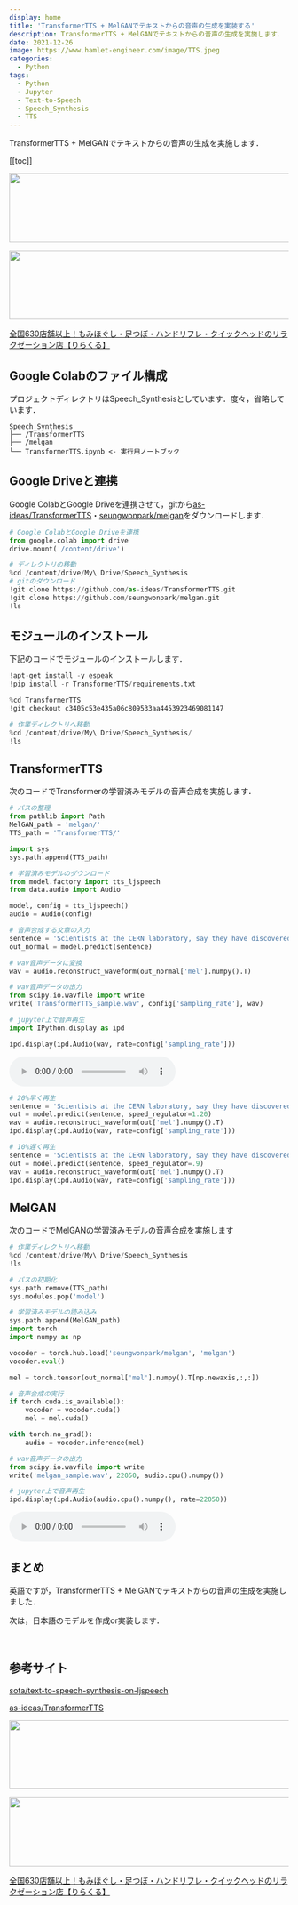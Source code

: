 ```yaml
---
display: home
title: 'TransformerTTS + MelGANでテキストからの音声の生成を実装する'
description: TransformerTTS + MelGANでテキストからの音声の生成を実施します．
date: 2021-12-26
image: https://www.hamlet-engineer.com/image/TTS.jpeg
categories: 
  - Python
tags:
  - Python
  - Jupyter
  - Text-to-Speech
  - Speech_Synthesis
  - TTS
---
```

TransformerTTS + MelGANでテキストからの音声の生成を実施します．<br>

<!-- more -->

<ClientOnly>
  <CallInArticleAdsense />
</ClientOnly>

[[toc]]

<!-- お名前.com -->
<a href="https://px.a8.net/svt/ejp?a8mat=3HBXCY+4DRW36+50+2HM5Z5" rel="nofollow"><img border="0" width="1000" height="124" alt="" src="https://www27.a8.net/svt/bgt?aid=210508450265&wid=001&eno=01&mid=s00000000018015052000&mc=1"></a><img border="0" width="1" height="1" src="https://www10.a8.net/0.gif?a8mat=3HBXCY+4DRW36+50+2HM5Z5" alt="">

<!-- エックスサーバー株式会社 -->
<a href="https://px.a8.net/svt/ejp?a8mat=3HIN6N+3YAMCY+CO4+6BMG1" rel="nofollow"><img border="0" width="1000" height="124" alt="" src="https://www23.a8.net/svt/bgt?aid=210821855239&wid=001&eno=01&mid=s00000001642001062000&mc=1"></a><img border="0" width="1" height="1" src="https://www17.a8.net/0.gif?a8mat=3HIN6N+3YAMCY+CO4+6BMG1" alt="">

<!-- りらくる -->
<a href="https://px.a8.net/svt/ejp?a8mat=3HIN6N+7FBNEA+4AQ0+5YJRM" rel="nofollow">全国630店舗以上！もみほぐし・足つぼ・ハンドリフレ・クイックヘッドのリラクゼーション店【りらくる】</a><img border="0" width="1" height="1" src="https://www15.a8.net/0.gif?a8mat=3HIN6N+7FBNEA+4AQ0+5YJRM" alt="">

## Google Colabのファイル構成
プロジェクトディレクトリはSpeech_Synthesisとしています．度々，省略しています．
```
Speech_Synthesis
├── /TransformerTTS
├── /melgan
└── TransformerTTS.ipynb <- 実行用ノートブック
```

## Google Driveと連携
Google ColabとGoogle Driveを連携させて，gitから[as-ideas/TransformerTTS](https://github.com/as-ideas/TransformerTTS.git)・[seungwonpark/melgan](https://github.com/seungwonpark/melgan.git)をダウンロードします．

```python
# Google ColabとGoogle Driveを連携
from google.colab import drive
drive.mount('/content/drive')
```

```python
# ディレクトリの移動
%cd /content/drive/My\ Drive/Speech_Synthesis
# gitのダウンロード
!git clone https://github.com/as-ideas/TransformerTTS.git
!git clone https://github.com/seungwonpark/melgan.git
!ls
```

## モジュールのインストール
下記のコードでモジュールのインストールします．

```python
!apt-get install -y espeak
!pip install -r TransformerTTS/requirements.txt
```

```python
%cd TransformerTTS
!git checkout c3405c53e435a06c809533aa4453923469081147
```

```python
# 作業ディレクトリへ移動
%cd /content/drive/My\ Drive/Speech_Synthesis/
!ls
```

## TransformerTTS
次のコードでTransformerの学習済みモデルの音声合成を実施します．

```python
# パスの整理
from pathlib import Path
MelGAN_path = 'melgan/'
TTS_path = 'TransformerTTS/'

import sys
sys.path.append(TTS_path)
```

```python
# 学習済みモデルのダウンロード
from model.factory import tts_ljspeech
from data.audio import Audio

model, config = tts_ljspeech()
audio = Audio(config)
```

```python
# 音声合成する文章の入力
sentence = 'Scientists at the CERN laboratory, say they have discovered a new particle.'
out_normal = model.predict(sentence)
```

```python
# wav音声データに変換
wav = audio.reconstruct_waveform(out_normal['mel'].numpy().T)

# wav音声データの出力
from scipy.io.wavfile import write
write('TransformerTTS_sample.wav', config['sampling_rate'], wav)
```

```python
# jupyter上で音声再生
import IPython.display as ipd

ipd.display(ipd.Audio(wav, rate=config['sampling_rate']))
```

<audio src="/audio/TransformerTTS_sample.wav" controls></audio>

```python
# 20%早く再生
sentence = 'Scientists at the CERN laboratory, say they have discovered a new particle.'
out = model.predict(sentence, speed_regulator=1.20)
wav = audio.reconstruct_waveform(out['mel'].numpy().T)
ipd.display(ipd.Audio(wav, rate=config['sampling_rate']))
```

```python
# 10%遅く再生
sentence = 'Scientists at the CERN laboratory, say they have discovered a new particle.'
out = model.predict(sentence, speed_regulator=.9)
wav = audio.reconstruct_waveform(out['mel'].numpy().T)
ipd.display(ipd.Audio(wav, rate=config['sampling_rate']))
```

## MelGAN
次のコードでMelGANの学習済みモデルの音声合成を実施します

```python
# 作業ディレクトリへ移動
%cd /content/drive/My\ Drive/Speech_Synthesis
!ls
```

```python
# パスの初期化
sys.path.remove(TTS_path)
sys.modules.pop('model')
```

```python
# 学習済みモデルの読み込み
sys.path.append(MelGAN_path)
import torch
import numpy as np

vocoder = torch.hub.load('seungwonpark/melgan', 'melgan')
vocoder.eval()

mel = torch.tensor(out_normal['mel'].numpy().T[np.newaxis,:,:])
```

```python
# 音声合成の実行
if torch.cuda.is_available():
    vocoder = vocoder.cuda()
    mel = mel.cuda()

with torch.no_grad():
    audio = vocoder.inference(mel)

# wav音声データの出力
from scipy.io.wavfile import write
write('melgan_sample.wav', 22050, audio.cpu().numpy())
```

```python
# jupyter上で音声再生
ipd.display(ipd.Audio(audio.cpu().numpy(), rate=22050))
```

<audio src="/audio/melgan_sample.wav" controls></audio>

## まとめ
英語ですが，TransformerTTS + MelGANでテキストからの音声の生成を実施しました．

次は，日本語のモデルを作成or実装します．

<br>


## 参考サイト
[sota/text-to-speech-synthesis-on-ljspeech](https://paperswithcode.com/sota/text-to-speech-synthesis-on-ljspeech)

[as-ideas/TransformerTTS](https://github.com/as-ideas/TransformerTTS)

<!-- お名前.com -->
<a href="https://px.a8.net/svt/ejp?a8mat=3HBXCY+4DRW36+50+2HM5Z5" rel="nofollow"><img border="0" width="1000" height="124" alt="" src="https://www27.a8.net/svt/bgt?aid=210508450265&wid=001&eno=01&mid=s00000000018015052000&mc=1"></a><img border="0" width="1" height="1" src="https://www10.a8.net/0.gif?a8mat=3HBXCY+4DRW36+50+2HM5Z5" alt="">

<!-- エックスサーバー株式会社 -->
<a href="https://px.a8.net/svt/ejp?a8mat=3HIN6N+3YAMCY+CO4+6BMG1" rel="nofollow"><img border="0" width="1000" height="124" alt="" src="https://www23.a8.net/svt/bgt?aid=210821855239&wid=001&eno=01&mid=s00000001642001062000&mc=1"></a><img border="0" width="1" height="1" src="https://www17.a8.net/0.gif?a8mat=3HIN6N+3YAMCY+CO4+6BMG1" alt="">

<!-- りらくる -->
<a href="https://px.a8.net/svt/ejp?a8mat=3HIN6N+7FBNEA+4AQ0+5YJRM" rel="nofollow">全国630店舗以上！もみほぐし・足つぼ・ハンドリフレ・クイックヘッドのリラクゼーション店【りらくる】</a><img border="0" width="1" height="1" src="https://www15.a8.net/0.gif?a8mat=3HIN6N+7FBNEA+4AQ0+5YJRM" alt="">

<ClientOnly>
  <CallInArticleAdsense />
</ClientOnly>